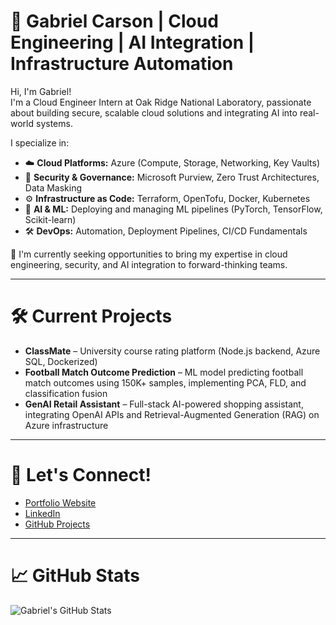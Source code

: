 # 🚀 Gabriel Carson | Cloud Engineering | AI Integration | Infrastructure Automation

Hi, I'm Gabriel!  
I'm a Cloud Engineer Intern at Oak Ridge National Laboratory, passionate about building secure, scalable cloud solutions and integrating AI into real-world systems.

I specialize in:
- ☁️ **Cloud Platforms:** Azure (Compute, Storage, Networking, Key Vaults)
- 🔐 **Security & Governance:** Microsoft Purview, Zero Trust Architectures, Data Masking
- ⚙️ **Infrastructure as Code:** Terraform, OpenTofu, Docker, Kubernetes
- 🦰 **AI & ML:** Deploying and managing ML pipelines (PyTorch, TensorFlow, Scikit-learn)
- 🛠️ **DevOps:** Automation, Deployment Pipelines, CI/CD Fundamentals

🔎 I'm currently seeking opportunities to bring my expertise in cloud engineering, security, and AI integration to forward-thinking teams.

---

# 🛠️ Current Projects
- **ClassMate** – University course rating platform (Node.js backend, Azure SQL, Dockerized)
- **Football Match Outcome Prediction** – ML model predicting football match outcomes using 150K+ samples, implementing PCA, FLD, and classification fusion
- **GenAI Retail Assistant** – Full-stack AI-powered shopping assistant, integrating OpenAI APIs and Retrieval-Augmented Generation (RAG) on Azure infrastructure

---

# 📢 Let's Connect!
- [Portfolio Website](https://resume-site-puce.vercel.app/)
- [LinkedIn](https://www.linkedin.com/in/gabriel-carson-26b140259/)
- [GitHub Projects](https://github.com/gcarson1)

---

# 📈 GitHub Stats
![Gabriel's GitHub Stats](https://github-readme-stats.vercel.app/api?username=gcarson1&show_icons=true&theme=dark)

